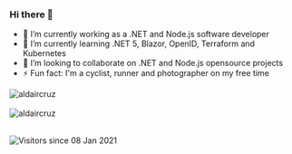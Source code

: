 ### Hi there 👋


- 🔭 I’m currently working as a .NET and Node.js software developer
- 🌱 I’m currently learning .NET 5, Blazor, OpenID, Terraform and Kubernetes
- 👯 I’m looking to collaborate on .NET and Node.js opensource projects
- ⚡ Fun fact: I'm a cyclist, runner and photographer on my free time

<div>
  <img align="center" src="https://github-readme-stats.vercel.app/api?username=aldaircruz&show_icons=true&theme=dark" alt="aldaircruz" />
<div/>
<br />
  
<div>
  <img align="center" src="https://github-readme-stats.vercel.app/api/top-langs/?username=aldaircruz&layout=compact&hide=html&theme=dark" alt="aldaircruz" />
<div/>
<br />

![Visitors since 08 Jan 2021](http://estruyf-github.azurewebsites.net/api/VisitorHit?user=aldaircruz&repo=aldaircruz&countColor=%237B1E7A)
<!--
Here are some ideas to get you started:

- 🔭 I’m currently working on ...
- 🌱 I’m currently learning ...
- 👯 I’m looking to collaborate on ...
- 🤔 I’m looking for help with ...
- 💬 Ask me about ...
- 📫 How to reach me: ...
- 😄 Pronouns: ...
- ⚡ Fun fact: ...
-->
